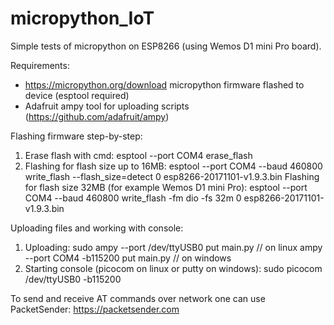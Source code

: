 # micropython_IoT
Simple tests of micropython on ESP8266 (using Wemos D1 mini Pro board).

Requirements:
- https://micropython.org/download micropython firmware flashed to device (esptool required)
- Adafruit ampy tool for uploading scripts (https://github.com/adafruit/ampy)

Flashing firmware step-by-step:
1. Erase flash with cmd:
      esptool --port COM4 erase_flash
2. Flashing for flash size up to 16MB:
      esptool --port COM4 --baud 460800 write_flash --flash_size=detect 0 esp8266-20171101-v1.9.3.bin
   Flashing for flash size 32MB (for example Wemos D1 mini Pro):
      esptool --port COM4 --baud 460800 write_flash -fm dio -fs 32m 0 esp8266-20171101-v1.9.3.bin

Uploading files and working with console:
1. Uploading:
    sudo ampy --port /dev/ttyUSB0 put main.py   // on linux
    ampy --port COM4 -b115200 put main.py       // on windows
2. Starting console (picocom on linux or putty on windows):
    sudo picocom /dev/ttyUSB0 -b115200


To send and receive AT commands over network one can use PacketSender: https://packetsender.com


